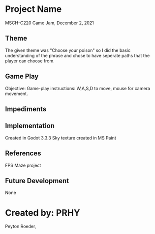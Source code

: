 # Project Name
MSCH-C220 Game Jam, December 2, 2021

## Theme
The given theme was "Choose your poison" so I did the basic understanding of the phrase and chose to have seperate paths that the player can choose from.

## Game Play
Objective: 
Game-play instructions: W,A,S,D to move, mouse for camera movement.

## Impediments


## Implementation
Created in Godot 3.3.3
Sky texture created in MS Paint

## References
FPS Maze project
## Future Development
None
# Created by: PRHY
Peyton Roeder, 
